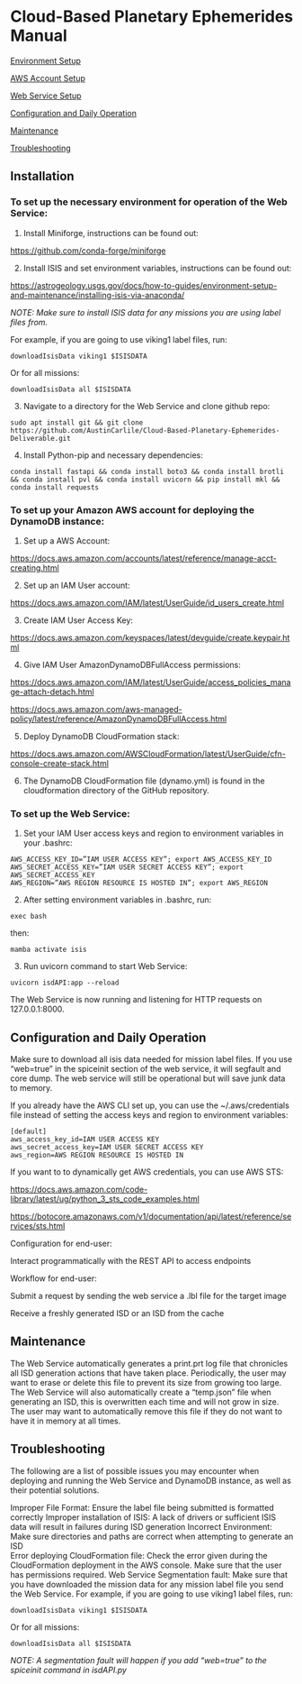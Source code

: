 # Cloud-Based Planetary Ephemerides Manual

[Environment Setup](#to-set-up-the-necessary-environment-for-operation-of-the-web-service)

[AWS Account Setup](#to-set-up-your-Amazon-AWS-account-for-deploying-the-dynamodb-instance)

[Web Service Setup](#to-set-up-the-web-service)

[Configuration and Daily Operation](##configuration-and-daily-operation)

[Maintenance](#maintenance)

[Troubleshooting](#troubleshooting)

## Installation

### To set up the necessary environment for operation of the Web Service:

1. Install Miniforge, instructions can be found out:

https://github.com/conda-forge/miniforge

2. Install ISIS and set environment variables, instructions can be found out:

https://astrogeology.usgs.gov/docs/how-to-guides/environment-setup-and-maintenance/installing-isis-via-anaconda/

_NOTE: Make sure to install ISIS data for any missions you are using label files from._

For example, if you are going to use viking1 label files, run: 
```
downloadIsisData viking1 $ISISDATA
```
Or for all missions:
```
downloadIsisData all $ISISDATA
```

3. Navigate to a directory for the Web Service and clone github repo:
```
sudo apt install git && git clone https://github.com/AustinCarlile/Cloud-Based-Planetary-Ephemerides-Deliverable.git
```

4. Install Python-pip and necessary dependencies:
```
conda install fastapi && conda install boto3 && conda install brotli && conda install pvl && conda install uvicorn && pip install mkl && conda install requests
```

### To set up your Amazon AWS account for deploying the DynamoDB instance:
1. Set up a AWS Account:

https://docs.aws.amazon.com/accounts/latest/reference/manage-acct-creating.html

2. Set up an IAM User account:

https://docs.aws.amazon.com/IAM/latest/UserGuide/id_users_create.html

3. Create IAM User Access Key:

https://docs.aws.amazon.com/keyspaces/latest/devguide/create.keypair.html

4. Give IAM User AmazonDynamoDBFullAccess permissions:

https://docs.aws.amazon.com/IAM/latest/UserGuide/access_policies_manage-attach-detach.html

https://docs.aws.amazon.com/aws-managed-policy/latest/reference/AmazonDynamoDBFullAccess.html

5. Deploy DynamoDB CloudFormation stack:

https://docs.aws.amazon.com/AWSCloudFormation/latest/UserGuide/cfn-console-create-stack.html

6. The DynamoDB CloudFormation file (dynamo.yml) is found in the cloudformation directory of the GitHub repository.

### To set up the Web Service:
1. Set your IAM User access keys and region to environment variables in your .bashrc:
```
AWS_ACCESS_KEY_ID=”IAM USER ACCESS KEY”; export AWS_ACCESS_KEY_ID
AWS_SECRET_ACCESS_KEY=”IAM USER SECRET ACCESS KEY”; export AWS_SECRET_ACCESS_KEY
AWS_REGION=”AWS REGION RESOURCE IS HOSTED IN”; export AWS_REGION
```

2. After setting environment variables in .bashrc, run: 
```
exec bash
```
then: 
```
mamba activate isis
```

3. Run uvicorn command to start Web Service:
```
uvicorn isdAPI:app --reload
```

The Web Service is now running and listening for HTTP requests on 127.0.0.1:8000.

## Configuration and Daily Operation
Make sure to download all isis data needed for mission label files. If you use “web=true” in the spiceinit section of the web service, it will segfault and core dump. The web service will still be operational but will save junk data to memory.

If you already have the AWS CLI set up, you can use the ~/.aws/credentials file instead of setting the access keys and region to environment variables:
```
[default]
aws_access_key_id=IAM USER ACCESS KEY
aws_secret_access_key=IAM USER SECRET ACCESS KEY
aws_region=AWS REGION RESOURCE IS HOSTED IN
```
If you want to to dynamically get AWS credentials, you can use AWS STS:

https://docs.aws.amazon.com/code-library/latest/ug/python_3_sts_code_examples.html

https://botocore.amazonaws.com/v1/documentation/api/latest/reference/services/sts.html

Configuration for end-user:

Interact programmatically with the REST API to access endpoints

Workflow for end-user:

Submit a request by sending the web service a .lbl file for the target image

Receive a freshly generated ISD or an ISD from the cache

## Maintenance
The Web Service automatically generates a print.prt log file that chronicles all ISD generation actions that have taken place. Periodically, the user may want to erase or delete this file to prevent its size from growing too large.
The Web Service will also automatically create a “temp.json” file when generating an ISD, this is overwritten each time and will not grow in size. The user may want to automatically remove this file if they do not want to have it in memory at all times.

## Troubleshooting
The following are a list of possible issues you may encounter when deploying and running the Web Service and DynamoDB instance, as well as their potential solutions.

Improper File Format:
  Ensure the label file being submitted is formatted correctly
Improper installation of ISIS:
  A lack of drivers or sufficient ISIS data will result in failures during ISD generation
Incorrect Environment:
  Make sure directories and paths are correct when attempting to generate an ISD\
Error deploying CloudFormation file:
  Check the error given during the CloudFormation deployment in the AWS console. Make sure that the user has permissions required.
Web Service Segmentation fault:
  Make sure that you have downloaded the mission data for any mission label file you send the Web Service. 
For example, if you are going to use viking1 label files, run: 
```
downloadIsisData viking1 $ISISDATA
```
Or for all missions:
```
downloadIsisData all $ISISDATA
```
_NOTE: A segmentation fault will happen if you add “web=true” to the spiceinit command in isdAPI.py_

